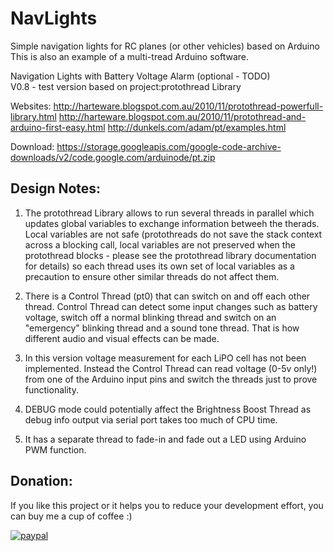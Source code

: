 
# NavLights
Simple navigation lights for RC planes (or other vehicles) based on Arduino
This is also an example of a multi-tread Arduino software.   


Navigation Lights with Battery Voltage Alarm (optional - TODO)  
V0.8  - test version based on project:protothread Library

Websites: 
http://harteware.blogspot.com.au/2010/11/protothread-powerfull-library.html
http://harteware.blogspot.com.au/2010/11/protothread-and-arduino-first-easy.html
http://dunkels.com/adam/pt/examples.html 

Download:
https://storage.googleapis.com/google-code-archive-downloads/v2/code.google.com/arduinode/pt.zip


## Design Notes:
 
 1. The protothread Library allows to  run several threads in  parallel which updates global variables to exchange information betweeh the therads. Local variables are not safe (protothreads do not save the stack context across a blocking call, local variables are not preserved when the protothread blocks - please see the protothread library documentation for details) so each thread uses its own set of local variables as a precaution to ensure other similar threads do not affect them.  
 
 2. There is a Control Thread (pt0) that can switch on and  off each other thread. Control Thread  can detect some input changes such as battery voltage, switch off a normal blinking thread and switch on an "emergency" blinking thread and a sound tone thread. That is how different audio and  visual effects can be made.
 
 3. In  this  version voltage measurement for each LiPO cell has not been implemented. Instead the Control Thread can read voltage (0-5v only!) from one of the Arduino input pins and  switch the threads just to  prove functionality. 
 
 4. DEBUG mode could potentially affect the Brightness Boost Thread  as debug info output via serial port  takes too much of CPU time.  
 
 5. It has a separate thread to fade-in and fade out a LED using Arduino PWM function.
 


## Donation:
If you like this project or it helps you to reduce your development effort, you can buy me a cup of coffee :) 

[![paypal](https://www.paypalobjects.com/en_US/i/btn/btn_donateCC_LG.gif)](https://www.paypal.com/donate/?business=ifhone777-hub%40yahoo.com&currency_code=USD)
